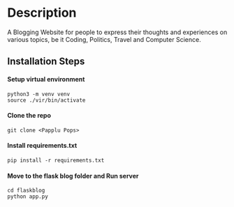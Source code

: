 # Description
A Blogging Website for people to express their thoughts and experiences on various topics, be it Coding, Politics, Travel and Computer Science.

## Installation Steps

#### Setup virtual environment
```
python3 -m venv venv
source ./vir/bin/activate
```
#### Clone the repo
```
git clone <Papplu Pops>
```

#### Install requirements.txt
```
pip install -r requirements.txt
```

#### Move to the flask blog folder and Run server
```
cd flaskblog
python app.py
```

